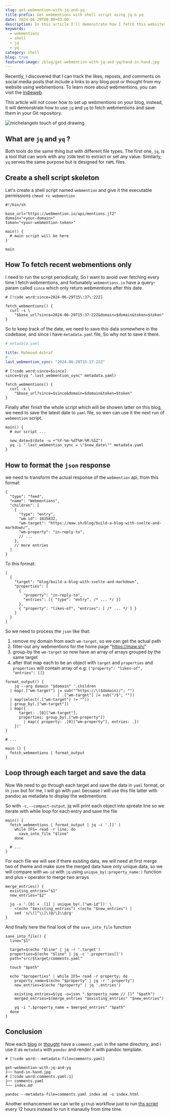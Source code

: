 ```yaml
---
slug: get-webmention-with-jq-and-yq
title-prefix: Get webmentions with shell script using jq & yq
date: 2024-06-29T00:00+03:00
description: In this article I'll demonstrate how I fetch this websites webmentions just using shell script.
keywords:
  - webmentions
  - shell
  - jq
  - yq
category: shell
blog: true
featured-image: /blog/get-webmention-with-jq-and-yq/hand-in-hand.jpg
---
```


Recently, I discovered that I can track the likes, reposts, and comments on
social media posts that include a links to any blog post or thought from my
website using webmentions. To learn more about webmentions, you can visit the
[indieweb](https://indieweb.org/Webmention).

This article will not cover how to set up webmentions on your blog, instead, it
will demonstrate how to use `jq` and `yq` to fetch webmentions and save them in
your Git repository.

![michelangelo touch of god drawing](/blog/get-webmention-with-jq-and-yq/hand-in-hand.jpg)

## What are `jq` and `yq` ?

Both tools do the same thing but with different file types. The first one, `jq`,
is a tool that can work with any `JSON` text to extract or set any value.
Similarly, `yq` serves the same purpose but is designed for `YAML` files.

## Create a shell script skeleton

Let's create a shell script named `webmention` and give it the executable
permissions `chmod +x webmention`

```shell
#!/bin/sh

base_url="https://webmention.io/api/mentions.jf2"
domain="<your-domain>"
token="<your-webmention-token>"

main() {
  # main script will be here
}

main
```

## How To fetch recent webmentions only

I need to run the script periodically, So I want to avoid over fetching every
time I fetch webmentions, and fortunately `webmentions.io` have a query-param
called `since` which only return webmentions after this date.

```shell
# [!code word:since=2024-06-29T15\:37\:22Z]

fetch_webmentions() {
  curl -s \
    "$base_url?since=2024-06-29T15:37:22Z&domain=$domain&token=$token"
}

```

So to keep track of the date, we need to save this data somewhere in the
codebase, and since i have `metadata.yaml` file, So why not to save it there.

```yaml
# metadata.yaml

title: Mahmoud Ashraf
# ...
last_webmention_sync: "2024-06-29T15:37:22Z"
```

```shell
# [!code word:since=$since]
since=$(yq ".last_webmention_sync" metadata.yaml)

fetch_webmentions() {
  curl -s \
    "$base_url?since=$since&domain=$domain&token=$token"
}
```

Finally after finish the whole script which will be showen latter on this blog,
we need to save the latest date to `yaml` file, so wen can use it the next run
of `webmention` script.

```shell
main() {
  # our script ...

  new_date=$(date -u +"%Y-%m-%dT%H:%M:%SZ")
  yq -i ".last_webmention_sync = \"$new_date\"" metadata.yaml
}
```


## How to format the `json` response

we need to transform the actual response of the `webmention` api, from this
format:

```jsonc
{
  "type": "feed",
  "name": "Webmentions",
  "children": [
    {
      "type": "entry",
      "wm-id": 1835832,
      "wm-target": "https://maw.sh/blog/build-a-blog-with-svelte-and-markdown/",
      "wm-property": "in-reply-to",
      // ...
    },
    // more entries
  ]
}
```

To this format:

```jsonc
[
  {
    "target": "blog/build-a-blog-with-svelte-and-markdown",
    "properties": [
      {
        "property": "in-reply-to",
        "entries": [{ "type": "entry", /* ... */ }]
      },
      { "property": "likes-of", "entries": [ /* ... */ ] }
    ]
  }
]
```

So we need to process the `json` like that:

1. remove my domain from each `wm-target`, so we can get the actual path
1. filter-out any webmentions for the home page "https://maw.sh/"
1. group-by the `wm-target` so now have an array of arrays grouped by the same
   target
1. after that map each to be an object with `target` and `properties`
   and `properties` will contain array of e.g: `{"property": "likes-of", "entries": []}`


```shell
format_output() {
	jq --arg domain "$domain" '.children
  | map(.["wm-target"] |= sub("^https://\($domain)/"; "")
                       | .["wm-target"] |= sub("/$"; ""))
  | map(select(.["wm-target"] != ""))
  | group_by(.["wm-target"])
  | map({
      target: .[0]["wm-target"],
      properties: group_by(.["wm-property"])
        | map({ property: .[0]["wm-property"], entries: .})
    })'
}

# ...

main () {
  fetch_webmentions | format_output
}
```

## Loop through each target and save the data

Now We need to go through each target and save the data in `yaml` format, or in
`json` but for me, I will go with `yaml` becuase i will use this file latter
with pandoc as metadata to display the webmentions

So with `-c,--compact-output`, jq will print each object into spreate line so we
iterate with while loop for each entry and save the file

```shell
main() {
  fetch_webmentions | format_output | jq -c '.[]' |
    while IFS= read -r line; do
      save_into_file "$line"
    done

  # ...
}
```

For each file we will see if there existing data, we will need at first merge two of theme and make
sure the merged data have only unique data, so we will compare with `wm-id` with `jq` using
`unique_by(:property_name:)` function and plus `+` operator to merge two arrays

```shell
merge_entries() {
  existing_entries="$1"
  new_entries="$2"

  jq -s '.[0] + .[1] | unique_by(.["wm-id"])' \
    <(echo "$existing_entries") <(echo "$new_entries") |
    sed 's/\([^\\]\)@/\1\\@/g'
}
```

And finally here the final look of the `save_into_file` function

```shell
save_into_file() {
  line="$1"

  target=$(echo "$line" | jq -r '.target')
  properties=$(echo "$line" | jq -c '.properties[]')
  path="src/$target/comments.yaml"

  touch "$path"

  echo "$properties" | while IFS= read -r property; do
    property_name=$(echo "$property" | jq -r ".property")
    new_entries=$(echo "$property" | jq '.entries')

    existing_entries=$(yq -o=json ".$property_name // []" "$path")
    merged_entries=$(merge_entries "$existing_entries" "$new_entries")

    yq -i ".$property_name = $merged_entries" "$path"
  done
}
```

## Conclusion

Now each [blog](/blog) or [thought](/thoughts) have a `comment.yaml` in the same directory,
and i use it as `metadata` with `pandoc` and render it with pandoc template.

```shell
# [!code word:--metadata-file=comments.yaml]

get-webmention-with-jq-and-yq
├── hand-in-hand.jpg
# [!code word:comments.yaml:1]
├── comments.yaml
└── index.md

pandoc --metadata-file=comments.yaml index.md -o index.html
```
Another enhancement we can write `github` workflow just to run [ths
script](https://github.com/22mahmoud/maw.sh/blob/master/bin/webmention) every 12 hours instead to
run it manaully from time time.
